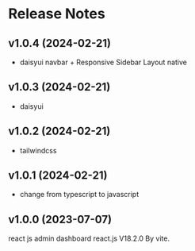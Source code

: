 # Release Notes

## v1.0.4 (2024-02-21)

- daisyui navbar + Responsive Sidebar Layout native

## v1.0.3 (2024-02-21)

- daisyui

## v1.0.2 (2024-02-21)

- tailwindcss

## v1.0.1 (2024-02-21)

- change from typescript to javascript

## v1.0.0 (2023-07-07)

react js admin dashboard react.js V18.2.0 By vite.
